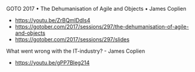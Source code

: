GOTO 2017 • The Dehumanisation of Agile and Objects • James Coplien
* https://youtu.be/ZrBQmIDdls4
* https://gotober.com/2017/sessions/297/the-dehumanisation-of-agile-and-objects
* https://gotober.com/2017/sessions/297/slides

What went wrong with the IT-industry? - James Coplien
* https://youtu.be/gPP7Bleg214
